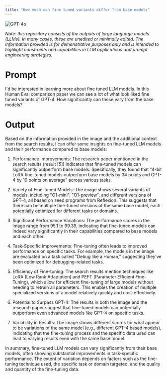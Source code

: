 ```yaml
---
title: "How much can fine tuned variants differ from base models"
---
```

![GPT-4o](https://img.shields.io/badge/GPT--4o-3333FF?style=for-the-badge&logo=openai&logoColor=white)



*Note: this repository consists of the outputs of large language models (LLMs). In many cases, these are unedited or minimally edited. The information provided is for demonstrative purposes only and is intended to highlight constraints and capabilities in LLM applications and prompt engineering strategies.*


# Prompt

I'd be interested in learning more about fine tuned LLM models. In this Human Eval comparison paper we can see a lot of what look liked fine tuned variants of GPT-4. How significantly can these vary from the base models?

# Output

Based on the information provided in the image and the additional context from the search results, I can offer some insights on fine-tuned LLM models and their performance compared to base models:

1. Performance Improvements:
The research paper mentioned in the search results (result [5]) indicates that fine-tuned models can significantly outperform base models. Specifically, they found that "4-bit LoRA fine-tuned models outperform base models by 34 points and GPT-4 by 10 points on average" across various tasks.

2. Variety of Fine-tuned Models:
The image shows several variants of models, including "O1-mini", "O1-preview", and different versions of GPT-4, all based on seed programs from Reflexion. This suggests that there can be multiple fine-tuned versions of the same base model, each potentially optimized for different tasks or domains.

3. Significant Performance Variations:
The performance scores in the image range from 95.1 to 99.39, indicating that fine-tuned models can indeed vary significantly in their capabilities compared to base models and each other.

4. Task-Specific Improvements:
Fine-tuning often leads to improved performance on specific tasks. For example, the models in the image are evaluated on a task called "Debug like a Human," suggesting they've been optimized for debugging-related tasks.

5. Efficiency of Fine-tuning:
The search results mention techniques like LoRA (Low Rank Adaptation) and PEFT (Parameter Efficient Fine-Tuning), which allow for efficient fine-tuning of large models without needing to retrain all parameters. This enables the creation of multiple specialized versions of a model relatively quickly and cost-effectively.

6. Potential to Surpass GPT-4:
The results in both the image and the research paper suggest that fine-tuned models can potentially outperform even advanced models like GPT-4 on specific tasks.

7. Variability in Results:
The image shows different scores for what appear to be variations of the same model (e.g., different GPT-4 based models), indicating that the fine-tuning process and the specific data used can lead to varying results even with the same base model.

In summary, fine-tuned LLM models can vary significantly from their base models, often showing substantial improvements in task-specific performance. The extent of variation depends on factors such as the fine-tuning technique used, the specific task or domain targeted, and the quality and quantity of the fine-tuning data.

 